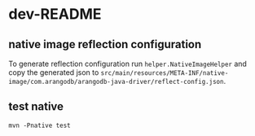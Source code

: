 # dev-README

## native image reflection configuration

To generate reflection configuration run `helper.NativeImageHelper` and copy the generated json to `src/main/resources/META-INF/native-image/com.arangodb/arangodb-java-driver/reflect-config.json`.


## test native

```shell
mvn -Pnative test
```
